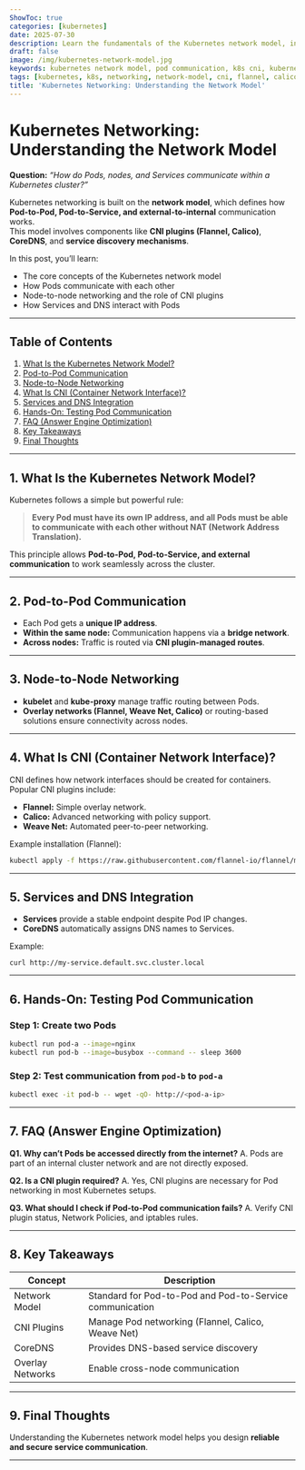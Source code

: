 ```yaml
---
ShowToc: true
categories: [kubernetes]
date: 2025-07-30
description: Learn the fundamentals of the Kubernetes network model, including Pod-to-Pod communication, node networking, and CNI plugins like Flannel and Calico, with practical examples.
draft: false
image: /img/kubernetes-network-model.jpg
keywords: kubernetes network model, pod communication, k8s cni, kubernetes networking, flannel, calico, kubectl networking
tags: [kubernetes, k8s, networking, network-model, cni, flannel, calico, pod-communication, devops, cloud-native]
title: 'Kubernetes Networking: Understanding the Network Model'
---
```


# Kubernetes Networking: Understanding the Network Model

**Question:** *“How do Pods, nodes, and Services communicate within a Kubernetes cluster?”*

Kubernetes networking is built on the **network model**, which defines how **Pod-to-Pod, Pod-to-Service, and external-to-internal** communication works.  
This model involves components like **CNI plugins (Flannel, Calico)**, **CoreDNS**, and **service discovery mechanisms**.

In this post, you’ll learn:

- The core concepts of the Kubernetes network model  
- How Pods communicate with each other  
- Node-to-node networking and the role of CNI plugins  
- How Services and DNS interact with Pods

---

## Table of Contents
1. [What Is the Kubernetes Network Model?](#1-what-is-the-kubernetes-network-model)
2. [Pod-to-Pod Communication](#2-pod-to-pod-communication)
3. [Node-to-Node Networking](#3-node-to-node-networking)
4. [What Is CNI (Container Network Interface)?](#4-what-is-cni-container-network-interface)
5. [Services and DNS Integration](#5-services-and-dns-integration)
6. [Hands-On: Testing Pod Communication](#6-hands-on-testing-pod-communication)
7. [FAQ (Answer Engine Optimization)](#7-faq-answer-engine-optimization)
8. [Key Takeaways](#8-key-takeaways)
9. [Final Thoughts](#9-final-thoughts)

---

## 1. What Is the Kubernetes Network Model?

Kubernetes follows a simple but powerful rule:

> **Every Pod must have its own IP address, and all Pods must be able to communicate with each other without NAT (Network Address Translation).**

This principle allows **Pod-to-Pod, Pod-to-Service, and external communication** to work seamlessly across the cluster.

---

## 2. Pod-to-Pod Communication

- Each Pod gets a **unique IP address**.  
- **Within the same node:** Communication happens via a **bridge network**.  
- **Across nodes:** Traffic is routed via **CNI plugin-managed routes**.

---

## 3. Node-to-Node Networking

- **kubelet** and **kube-proxy** manage traffic routing between Pods.  
- **Overlay networks (Flannel, Weave Net, Calico)** or routing-based solutions ensure connectivity across nodes.

---

## 4. What Is CNI (Container Network Interface)?

CNI defines how network interfaces should be created for containers.  
Popular CNI plugins include:

- **Flannel:** Simple overlay network.  
- **Calico:** Advanced networking with policy support.  
- **Weave Net:** Automated peer-to-peer networking.

Example installation (Flannel):
```bash
kubectl apply -f https://raw.githubusercontent.com/flannel-io/flannel/master/Documentation/kube-flannel.yml
````

---

## 5. Services and DNS Integration

* **Services** provide a stable endpoint despite Pod IP changes.
* **CoreDNS** automatically assigns DNS names to Services.

Example:

```
curl http://my-service.default.svc.cluster.local
```

---

## 6. Hands-On: Testing Pod Communication

### Step 1: Create two Pods

```bash
kubectl run pod-a --image=nginx
kubectl run pod-b --image=busybox --command -- sleep 3600
```

### Step 2: Test communication from `pod-b` to `pod-a`

```bash
kubectl exec -it pod-b -- wget -qO- http://<pod-a-ip>
```

---

## 7. FAQ (Answer Engine Optimization)

**Q1. Why can’t Pods be accessed directly from the internet?**
A. Pods are part of an internal cluster network and are not directly exposed.

**Q2. Is a CNI plugin required?**
A. Yes, CNI plugins are necessary for Pod networking in most Kubernetes setups.

**Q3. What should I check if Pod-to-Pod communication fails?**
A. Verify CNI plugin status, Network Policies, and iptables rules.

---

## 8. Key Takeaways

| Concept          | Description                                              |
| ---------------- | -------------------------------------------------------- |
| Network Model    | Standard for Pod-to-Pod and Pod-to-Service communication |
| CNI Plugins      | Manage Pod networking (Flannel, Calico, Weave Net)       |
| CoreDNS          | Provides DNS-based service discovery                     |
| Overlay Networks | Enable cross-node communication                          |

---

## 9. Final Thoughts

Understanding the Kubernetes network model helps you design **reliable and secure service communication**.

---
